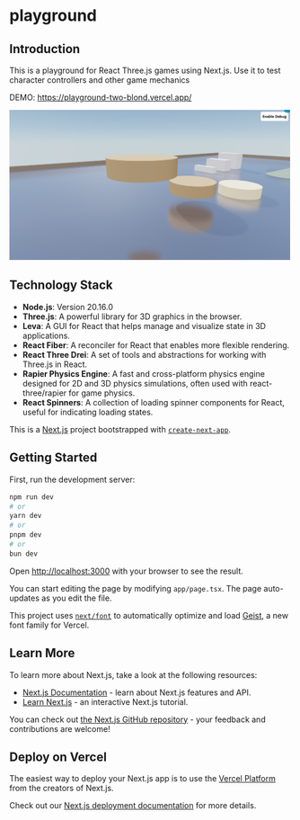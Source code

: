 # playground

## Introduction

This is a playground for React Three.js games using Next.js. Use it to test character controllers and other game mechanics

DEMO: https://playground-two-blond.vercel.app/

<img src="https://github.com/codeandplay/playground/blob/main/public/screenshot.png" width="500" title="playground">

## Technology Stack

- **Node.js**: Version 20.16.0
- **Three.js**: A powerful library for 3D graphics in the browser.
- **Leva**: A GUI for React that helps manage and visualize state in 3D applications.
- **React Fiber**: A reconciler for React that enables more flexible rendering.
- **React Three Drei**: A set of tools and abstractions for working with Three.js in React.
- **Rapier Physics Engine**: A fast and cross-platform physics engine designed for 2D and 3D physics simulations, often used with react-three/rapier for game physics.
- **React Spinners**: A collection of loading spinner components for React, useful for indicating loading states.

This is a [Next.js](https://nextjs.org) project bootstrapped with [`create-next-app`](https://nextjs.org/docs/app/api-reference/cli/create-next-app).

## Getting Started

First, run the development server:

```bash
npm run dev
# or
yarn dev
# or
pnpm dev
# or
bun dev
```

Open [http://localhost:3000](http://localhost:3000) with your browser to see the result.

You can start editing the page by modifying `app/page.tsx`. The page auto-updates as you edit the file.

This project uses [`next/font`](https://nextjs.org/docs/app/building-your-application/optimizing/fonts) to automatically optimize and load [Geist](https://vercel.com/font), a new font family for Vercel.

## Learn More

To learn more about Next.js, take a look at the following resources:

- [Next.js Documentation](https://nextjs.org/docs) - learn about Next.js features and API.
- [Learn Next.js](https://nextjs.org/learn) - an interactive Next.js tutorial.

You can check out [the Next.js GitHub repository](https://github.com/vercel/next.js) - your feedback and contributions are welcome!

## Deploy on Vercel

The easiest way to deploy your Next.js app is to use the [Vercel Platform](https://vercel.com/new?utm_medium=default-template&filter=next.js&utm_source=create-next-app&utm_campaign=create-next-app-readme) from the creators of Next.js.

Check out our [Next.js deployment documentation](https://nextjs.org/docs/app/building-your-application/deploying) for more details.

